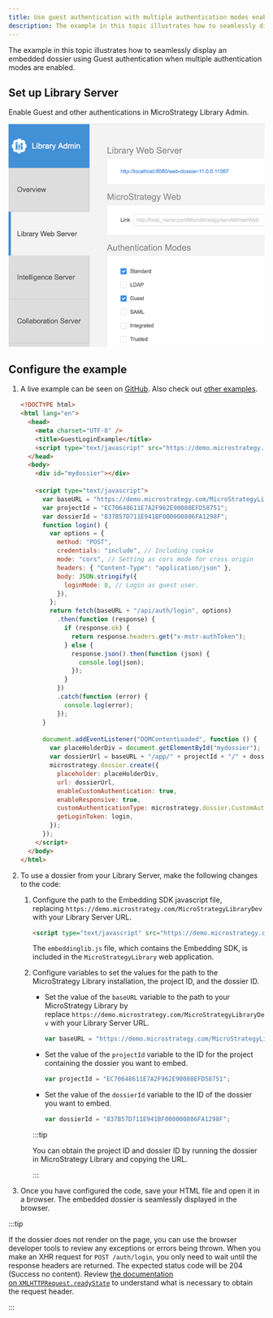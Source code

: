 ```yaml
---
title: Use guest authentication with multiple authentication modes enabled
description: The example in this topic illustrates how to seamlessly display an embedded dossier using Guest authentication when multiple authentication modes are enabled.
---
```


The example in this topic illustrates how to seamlessly display an embedded dossier using Guest authentication when multiple authentication modes are enabled.

## Set up Library Server

Enable Guest and other authentications in MicroStrategy Library Admin.

![MSTR Library Admin Guest Auth](../images/MstrLibraryAdmin_GuestAuth.png)

## Configure the example

1. A live example can be seen on [GitHub](https://microstrategy.github.io/embedding-sdk-samples/feature_showcase/1_2_Guest_With_MultiAuth.html). Also check out [other examples](https://microstrategy.github.io/embedding-sdk-samples/).

   ```html
   <!DOCTYPE html>
   <html lang="en">
     <head>
       <meta charset="UTF-8" />
       <title>GuestLoginExample</title>
       <script type="text/javascript" src="https://demo.microstrategy.com/MicroStrategyLibraryDev/javascript/embeddinglib.js"></script>
     </head>
     <body>
       <div id="mydossier"></div>

       <script type="text/javascript">
         var baseURL = "https://demo.microstrategy.com/MicroStrategyLibraryDev";
         var projectId = "EC70648611E7A2F962E90080EFD58751";
         var dossierId = "837B57D711E941BF000000806FA1298F";
         function login() {
           var options = {
             method: "POST",
             credentials: "include", // Including cookie
             mode: "cors", // Setting as cors mode for cross origin
             headers: { "Content-Type": "application/json" },
             body: JSON.stringify({
               loginMode: 8, // Login as guest user.
             }),
           };
           return fetch(baseURL + "/api/auth/login", options)
             .then(function (response) {
               if (response.ok) {
                 return response.headers.get("x-mstr-authToken");
               } else {
                 response.json().then(function (json) {
                   console.log(json);
                 });
               }
             })
             .catch(function (error) {
               console.log(error);
             });
         }

         document.addEventListener("DOMContentLoaded", function () {
           var placeHolderDiv = document.getElementById("mydossier");
           var dossierUrl = baseURL + "/app/" + projectId + "/" + dossierId;
           microstrategy.dossier.create({
             placeholder: placeHolderDiv,
             url: dossierUrl,
             enableCustomAuthentication: true,
             enableResponsive: true,
             customAuthenticationType: microstrategy.dossier.CustomAuthenticationType.AUTH_TOKEN,
             getLoginToken: login,
           });
         });
       </script>
     </body>
   </html>
   ```

1. To use a dossier from your Library Server, make the following changes to the code:

   1. Configure the path to the Embedding SDK javascript file, replacing `https://demo.microstrategy.com/MicroStrategyLibraryDev` with your Library Server URL.

      ```html
      <script type="text/javascript" src="https://demo.microstrategy.com/MicroStrategyLibraryDev/javascript/embeddinglib.js"></script>
      ```

      The `embeddinglib.js` file, which contains the Embedding SDK, is included in the `MicroStrategyLibrary` web application.

   1. Configure variables to set the values for the path to the MicroStrategy Library installation, the project ID, and the dossier ID.

      - Set the value of the `baseURL` variable to the path to your MicroStrategy Library by replace `https://demo.microstrategy.com/MicroStrategyLibraryDev` with your Library Server URL.

        ```js
        var baseURL = "https://demo.microstrategy.com/MicroStrategyLibraryDev";
        ```

      - Set the value of the `projectId` variable to the ID for the project containing the dossier you want to embed.

        ```js
        var projectId = "EC70648611E7A2F962E90080EFD58751";
        ```

      - Set the value of the `dossierId` variable to the ID of the dossier you want to embed.

        ```js
        var dossierId = "837B57D711E941BF000000806FA1298F";
        ```

      :::tip

      You can obtain the project ID and dossier ID by running the dossier in MicroStrategy Library and copying the URL.

      :::

1. Once you have configured the code, save your HTML file and open it in a browser. The embedded dossier is seamlessly displayed in the browser.

:::tip

If the dossier does not render on the page, you can use the browser developer tools to review any exceptions or errors being thrown. When you make an XHR request for `POST /auth/login`, you only need to wait until the response headers are returned. The expected status code will be 204 (Success no content). Review [the documentation on `XMLHTTPRequest.readyState`](https://developer.mozilla.org/en-US/docs/Web/API/XMLHttpRequest/readyState) to understand what is necessary to obtain the request header.

:::
